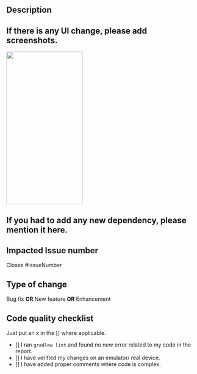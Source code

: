 ## Description

## If there is any UI change, please add screenshots.
<img src="ADD_LINK_HERE" height="400px" width = "200px"/>

## If you had to add any new dependency, please mention it here.

## Impacted Issue number
Closes #issueNumber

## Type of change
Bug fix **OR** New feature **OR** Enhancement

## Code quality checklist
Just put an x in the [] where applicable.
- [] I ran `gradlew lint` and found no new error related to my code in the report.
- [] I have verified my changes on an emulator/ real device.
- [] I have added proper comments where code is complex.
